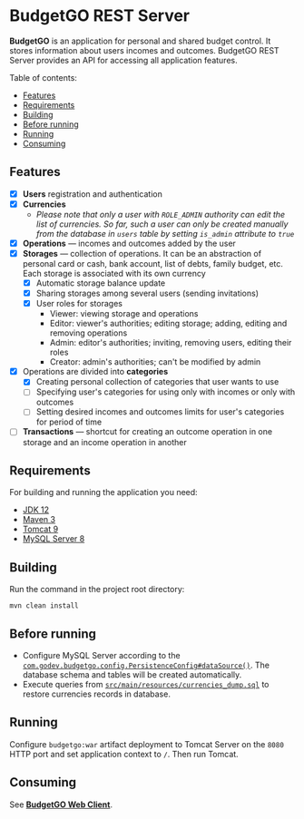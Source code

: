 # BudgetGO REST Server
**BudgetGO** is an application for personal and shared budget control. It stores information about users incomes and outcomes. BudgetGO REST
 Server provides an API for accessing all application features.

Table of contents:
* [Features](#features)
* [Requirements](#requirements)
* [Building](#building)
* [Before running](#before-running)
* [Running](#running)
* [Consuming](#consuming)

## Features
* [x] **Users** registration and authentication
* [x] **Currencies**
    * _Please note that only a user with `ROLE_ADMIN` authority can edit the list of currencies. So far, such a user can only be created manually from
     the database in `users` table by setting `is_admin` attribute to `true`_ 
* [x] **Operations** — incomes and outcomes added by the user
* [x] **Storages** — collection of operations. It can be an abstraction of personal card or cash, bank account, list of debts, family budget, etc. Each
 storage is associated with its own currency
    * [x] Automatic storage balance update 
    * [x] Sharing storages among several users (sending invitations)
    * [x] User roles for storages
        * Viewer: viewing storage and operations
        * Editor: viewer's authorities; editing storage; adding, editing and removing operations
        * Admin: editor's authorities; inviting, removing users, editing their roles
        * Creator: admin's authorities; can't be modified by admin
* [x] Operations are divided into **categories**
    * [x] Creating personal collection of categories that user wants to use
    * [ ] Specifying user's categories for using only with incomes or only with outcomes 
    * [ ] Setting desired incomes and outcomes limits for user's categories for period of time
* [ ] **Transactions** — shortcut for creating an outcome operation in one storage and an income operation in another

## Requirements
For building and running the application you need:
* [JDK 12](https://www.oracle.com/technetwork/java/javase/downloads/index.html)
* [Maven 3](https://maven.apache.org/download.cgi)
* [Tomcat 9](https://tomcat.apache.org/download-90.cgi)
* [MySQL Server 8](https://dev.mysql.com/downloads/mysql/)

## Building
Run the command in the project root directory:
```shell
mvn clean install
```

## Before running
* Configure MySQL Server according to the 
 [`com.godev.budgetgo.config.PersistenceConfig#dataSource()`](src/main/java/com/godev/budgetgo/config/PersistenceConfig.java). The database schema
  and tables will be created automatically.
* Execute queries from [`src/main/resources/currencies_dump.sql`](src/main/resources/currencies_dump.sql) to restore currencies records in database.

## Running
Configure `budgetgo:war` artifact deployment to Tomcat Server on the `8080` HTTP port and set application context to `/`. Then run Tomcat.

## Consuming
See **[BudgetGO Web Client](https://github.com/oleg-grigorijan/budgetgo-web-client)**.
